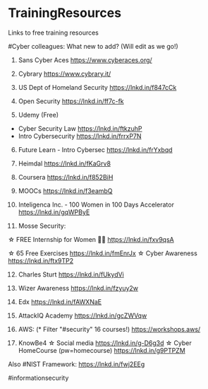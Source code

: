 # TrainingResources
Links to free training resources


#Cyber colleagues: What new to add? (Will edit as we go!)

1. Sans Cyber Aces https://www.cyberaces.org/

2. Cybrary https://www.cybrary.it/

3. US Dept of Homeland Security https://lnkd.in/f847cCk

4. Open Security https://lnkd.in/ff7c-fk

5. Udemy (Free)
- Cyber Security Law https://lnkd.in/ftkzuhP
- Intro Cybersecurity https://lnkd.in/frrxP7N

6. Future Learn - Intro Cybersec https://lnkd.in/frYxbqd

7. Heimdal https://lnkd.in/fKaGrv8

8. Coursera https://lnkd.in/f852BiH

9. MOOCs https://lnkd.in/f3eambQ

10. Inteligenca Inc. - 100 Women in 100 Days Accelerator
https://lnkd.in/gqWPByE

11. Mosse Security:

☆ FREE Internship for Women 👩‍🎓 https://lnkd.in/fxv9qsA

☆ 65 Free Exercises https://lnkd.in/fmEnrJx
☆ Cyber Awareness https://lnkd.in/ftx9TP2

12. Charles Sturt https://lnkd.in/fUkydVi

13. Wizer Awareness https://lnkd.in/fzyuy2w

14. Edx https://lnkd.in/fAWXNaE

15. AttackIQ Academy https://lnkd.in/gcZWVqw

16. AWS: (* Filter "#security" 16 courses!)
https://workshops.aws/

17. KnowBe4
☆ Social media
https://lnkd.in/g-D6g3d
☆ Cyber HomeCourse (pw=homecourse)
https://lnkd.in/g9PTPZM

Also #NIST Framework: https://lnkd.in/fwj2EEg

#informationsecurity
